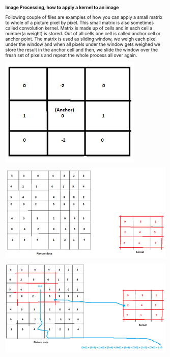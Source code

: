 **Image Processing, how to apply a kernel to an image**

Following couple of files are examples of how you can apply a small matrix to whole of a picture pixel by pixel. This small matrix is also sometimes called convolution kernel.  Matrix is made up of cells and in each cell a number(a weight) is stored. Out of all cells one cell is called anchor cell or anchor point. The matrix is used as sliding window, we weigh each pixel under the window and when all pixels under the window gets weighed we store the result in the anchor cell and then, we slide the window over the fresh set of pixels and repeat the whole process all over again.

![Example of kernel matrix](./kernel.png) 


![Example picture data and kernel](./applying-kernel1.png)


![applying kernel matrix to picture matrix](./applying-kernel2.png)
